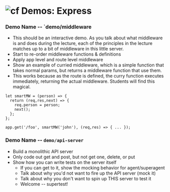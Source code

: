 ![cf](http://i.imgur.com/7v5ASc8.png) Demos: Express
====================================================

### Demo Name -- `demo/middleware
* This should be an interactive demo.  As you talk about what middleware is and does during the lecture, each of the principles in the lecture matches up to a bit of middleware in this little server.
* Start to re-order middleware functions & definitions
* Apply app level and route level middleware
* Show an example of curried middleware, which is a simple function that takes normal params, but returns a middleware function that use them. 
* This works because as the route is defined, the curry function executes immediately, returning the actual middleware. Students will find this magical.
```
let smartMW = (person) => {
  return (req,res,next) => {
    req.person = person;
    next();
  };
};

app.get('/foo', smartMW('john'), (req,res) => { ... });
```
  
### Demo Name -- `demo/api-server`
* Build a monolithic API server
* Only code out get and post, but not get one, delete, or put
* Show how you can write tests on the server itself
  * If you can get to it, show the mocking behavior for agent/superagent
  * Talk about why you'd not want to fire up the API server (mock it)
  * Talk about why you don't want to spin up THIS server to test it
  * Welcome -- supertest!
  
